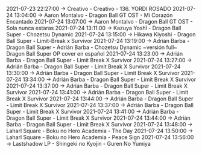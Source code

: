 2021-07-23 22:27:00 -> Creativo - Creativo - 136. YORDI ROSADO
2021-07-24 13:04:00 -> Aaron Montalvo - Dragon Ball GT OST - Mi Corazón Encantado
2021-07-24 13:07:00 -> Aaron Montalvo - Dragon Ball GT OST - Sola nunca estaras
2021-07-24 13:11:00 -> Kazuya Yoshī - Dragon Ball Super - Chozetsu Dynamic
2021-07-24 13:15:00 -> Hikawa Kiyoshi - Dragon Ball Super - Limit-Break x Survivor
2021-07-24 13:19:00 -> Adrián Barba - Dragon Ball Super - Adrián Barba - Chozetsu Dynamic ~versión full~ Dragon Ball Super OP cover en español
2021-07-24 13:23:00 -> Adrián Barba - Dragon Ball Super - Limit Break X Survivor
2021-07-24 13:27:00 -> Adrián Barba - Dragon Ball Super - Limit Break X Survivor
2021-07-24 13:30:00 -> Adrián Barba - Dragon Ball Super - Limit Break X Survivor
2021-07-24 13:34:00 -> Adrián Barba - Dragon Ball Super - Limit Break X Survivor
2021-07-24 13:37:00 -> Adrián Barba - Dragon Ball Super - Limit Break X Survivor
2021-07-24 13:41:00 -> Adrián Barba - Dragon Ball Super - Limit Break X Survivor
2021-07-24 13:44:00 -> Adrián Barba - Dragon Ball Super - Limit Break X Survivor
2021-07-24 13:37:00 -> Adrián Barba - Dragon Ball Super - Limit Break X Survivor
2021-07-24 13:41:00 -> Adrián Barba - Dragon Ball Super - Limit Break X Survivor
2021-07-24 13:44:00 -> Adrián Barba - Dragon Ball Super - Limit Break X Survivor
2021-07-24 13:48:00 -> Laharl Square - Boku no Hero Academia - The Day
2021-07-24 13:50:00 -> Laharl Square - Boku no Hero Academia - Peace Sign
2021-07-24 13:56:00 -> Lastshadow LP - Shingeki no Kyojin - Guren No Yumiya
